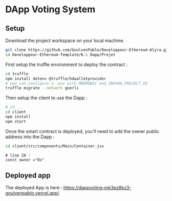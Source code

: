 # DApp Voting System 

## Setup

Download the project workspace on your local machine.

```bash
git clone https://github.com/GoulvenPablo/Developpeur-Ethereum-Alyra.git
cd Developpeur-Ethereum-Template/6.\ Dapp/Projet
```

First setup the truffle environment to deploy the contract :

```bash
cd truffle
npm install dotenv @truffle/hdwalletprovider
# you can configure a .env with MNEMONIC and INFURA_PROJECT_ID
truffle migrate --network goerli
```

Then setup the client to use the Dapp :

```bash
# cd .. 
cd client
npm install
npm start 
```

Once the smart contract is deployed, you'll need to add the owner public address into the Dapp :

```bash
cd client/src/components/Main/Container.jsx
```

```JS
# line 20 :
const owner ="0x"
```
## Deployed app 

The deployed App is here : https://dappvoting-mk3pz8kz3-goulvenpablo.vercel.app/